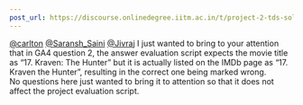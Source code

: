 ```yaml
---
post_url: https://discourse.onlinedegree.iitm.ac.in/t/project-2-tds-solver-discussion-thread/169029/188
---
```

[@carlton](/u/carlton) [@Saransh\_Saini](/u/saransh_saini) [@Jivraj](/u/jivraj) I just wanted to bring to your attention that in GA4 question 2, the answer evaluation script expects the movie title as “17. Kraven: The Hunter” but it is actually listed on the IMDb page as “17. Kraven the Hunter”, resulting in the correct one being marked wrong.  
No questions here just wanted to bring it to attention so that it does not affect the project evaluation script.